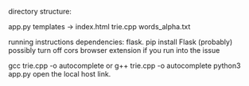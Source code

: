 directory structure:

app.py
templates -> index.html
trie.cpp
words_alpha.txt

running instructions
dependencies: flask. pip install Flask (probably)
possibly turn off cors browser extension if you run into the issue

gcc trie.cpp -o autocomplete or g++ trie.cpp -o autocomplete
python3 app.py
open the local host link.
